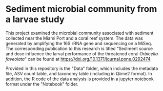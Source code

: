 # Sediment microbial community from a larvae study
This project examined the microbial community associated with sediment collected near the Miami Port and a coral reef system. The data was generated by amplifying the 16S rRNA gene and sequencing on a MiSeq. The corresponding publication to this research is titled "Sediment source and dose influence the larval performance of the threatened coral _Orbicella faveolata_" can be found at https://doi.org/10.1371/journal.pone.0292474

Provided in this repository is the "Data" folder, which includes the metadata file, ASV count table, and taxonomy table (including in Qiime2 format). In addition, the R code of the data analysis is provided in a jupyter notebook format under the "Notebook" folder.
